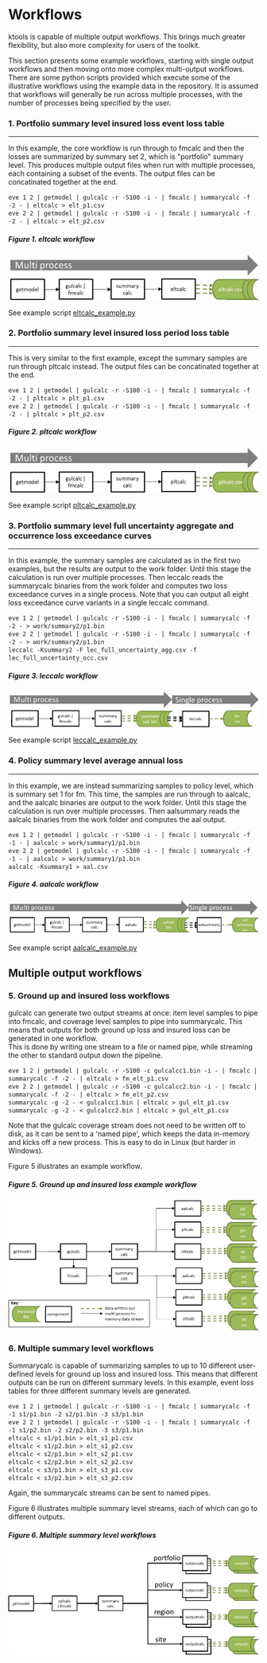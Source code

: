# Workflows

ktools is capable of multiple output workflows. This brings much greater flexibility, but also more complexity for users of the toolkit.  

This section presents some example workflows, starting with single output workflows and then moving onto more complex multi-output workflows. There are some python scripts provided which execute some of the illustrative workflows using the example data in the repository.  It is assumed that workflows will generally be run across multiple processes, with the number of processes being specified by the user.

### 1. Portfolio summary level insured loss event loss table
***
In this example, the core workflow is run through to fmcalc and then the losses are summarized by summary set 2, which is "portfolio" summary level.
This produces multiple output files when run with multiple processes, each containing a subset of the events.  The output files can be concatinated together at the end.
```
eve 1 2 | getmodel | gulcalc -r -S100 -i - | fmcalc | summarycalc -f -2 - | eltcalc > elt_p1.csv
eve 2 2 | getmodel | gulcalc -r -S100 -i - | fmcalc | summarycalc -f -2 - | eltcalc > elt_p2.csv
```

##### Figure 1. eltcalc workflow
![alt text](../img/eltcalc.jpg "eltcalc workflow")

See example script [eltcalc_example.py](../../examples/eltcalc_example.py)

### 2. Portfolio summary level insured loss period loss table
***
This is very similar to the first example, except the summary samples are run through pltcalc instead.  The output files can be concatinated together at the end.
```
eve 1 2 | getmodel | gulcalc -r -S100 -i - | fmcalc | summarycalc -f -2 - | pltcalc > plt_p1.csv
eve 2 2 | getmodel | gulcalc -r -S100 -i - | fmcalc | summarycalc -f -2 - | pltcalc > plt_p2.csv
```

##### Figure 2. pltcalc workflow
![alt text](../img/pltcalc.jpg "eltcalc workflow")

See example script [pltcalc_example.py](../../examples/eltcalc_example.py)

### 3. Portfolio summary level full uncertainty aggregate and occurrence loss exceedance curves
***
In this example, the summary samples are calculated as in the first two examples, but the results are output to the work folder.  Until this stage the calculation is run over multiple processes. Then leccalc reads the summarycalc binaries from the work folder and computes two loss exceedance curves in a single process. Note that you can output all eight loss exceedance curve variants in a single leccalc command.
```
eve 1 2 | getmodel | gulcalc -r -S100 -i - | fmcalc | summarycalc -f -2 - > work/summary2/p1.bin
eve 2 2 | getmodel | gulcalc -r -S100 -i - | fmcalc | summarycalc -f -2 - > work/summary2/p1.bin
leccalc -Ksummary2 -F lec_full_uncertainty_agg.csv -f lec_full_uncertainty_occ.csv
```

##### Figure 3. leccalc workflow
![alt text](../img/leccalc.jpg "leccalc workflow")

See example script [leccalc_example.py](../../examples/leccalc_example.py)

### 4. Policy summary level average annual loss
***
In this example, we are instead summarizing samples to policy level, which is summary set 1 for fm. This time, the samples are run through to aalcalc, and the aalcalc binaries are output to the work folder.  Until this stage the calculation is run over multiple processes. Then aalsummary reads the aalcalc binaries from the work folder and computes the aal output. 
```
eve 1 2 | getmodel | gulcalc -r -S100 -i - | fmcalc | summarycalc -f -1 - | aalcalc > work/summary1/p1.bin
eve 2 2 | getmodel | gulcalc -r -S100 -i - | fmcalc | summarycalc -f -1 - | aalcalc > work/summary1/p1.bin
aalcalc -Ksummary1 > aal.csv
```

##### Figure 4. aalcalc workflow
![alt text](../img/aalcalc.jpg "aalcalc workflow")

See example script [aalcalc_example.py](../../examples/aalcalc_example.py)

## Multiple output workflows

### 5. Ground up and insured loss workflows
gulcalc can generate two output streams at once: item level samples to pipe into fmcalc, and coverage level samples to pipe into summarycalc. This means that outputs for both ground up loss and insured loss can be generated in one workflow.  
This is done by writing one stream to a file or named pipe, while streaming the other to standard output down the pipeline.

```
eve 1 2 | getmodel | gulcalc -r -S100 -c gulcalcc1.bin -i - | fmcalc | summarycalc -f -2 - | eltcalc > fm_elt_p1.csv
eve 2 2 | getmodel | gulcalc -r -S100 -c gulcalcc2.bin -i - | fmcalc | summarycalc -f -2 - | eltcalc > fm_elt_p2.csv
summarycalc -g -2 - < gulcalcc1.bin | eltcalc > gul_elt_p1.csv
summarycalc -g -2 - < gulcalcc2.bin | eltcalc > gul_elt_p1.csv
```
Note that the gulcalc coverage stream does not need to be written off to disk, as it can be sent to a 'named pipe', which keeps the data in-memory and kicks off a new process.  This is easy to do in Linux (but harder in Windows).

Figure 5 illustrates an example workflow.

##### Figure 5. Ground up and insured loss example workflow 
![alt text](../img/gulandfm.jpg "Ground up and insured loss workflow")

### 6. Multiple summary level workflows
Summarycalc is capable of summarizing samples to up to 10 different user-defined levels for ground up loss and insured loss. This means that different outputs can be run on different summary levels.  In this example, event loss tables for three different summary levels are generated.

```
eve 1 2 | getmodel | gulcalc -r -S100 -i - | fmcalc | summarycalc -f -1 s1/p1.bin -2 s2/p1.bin -3 s3/p1.bin
eve 2 2 | getmodel | gulcalc -r -S100 -i - | fmcalc | summarycalc -f -1 s1/p2.bin -2 s2/p2.bin -3 s3/p1.bin
eltcalc < s1/p1.bin > elt_s1_p1.csv
eltcalc < s1/p2.bin > elt_s1_p2.csv
eltcalc < s2/p1.bin > elt_s2_p1.csv
eltcalc < s2/p2.bin > elt_s2_p2.csv
eltcalc < s3/p1.bin > elt_s3_p1.csv
eltcalc < s3/p2.bin > elt_s3_p2.csv
```
Again, the summarycalc streams can be sent to named pipes.

Figure 6 illustrates multiple summary level streams, each of which can go to different outputs.

##### Figure 6. Multiple summary level workflows 
![alt text](../img/summarycalc.jpg "Ground up and insured loss workflow")



